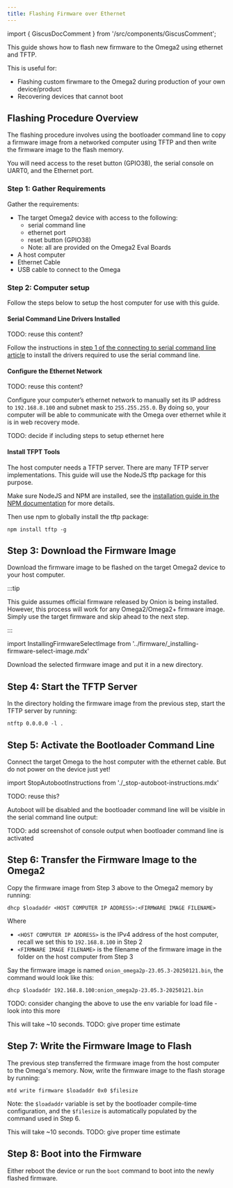 ```yaml
---
title: Flashing Firmware over Ethernet
---
```


import { GiscusDocComment } from '/src/components/GiscusComment';

This guide shows how to flash new firmware to the Omega2 using ethernet and TFTP. 

This is useful for:
- Flashing custom firwmare to the Omega2 during production of your own device/product
- Recovering devices that cannot boot

## Flashing Procedure Overview

The flashing procedure involves using the bootloader command line to copy a firmware image from a networked computer using TFTP and then write the firmware image to the flash memory.

You will need access to the reset button (GPIO38), the serial console on UART0, and the Ethernet port.

### Step 1: Gather Requirements

Gather the requirements:
- The target Omega2 device with access to the following:
    - serial command line
    - ethernet port
    - reset button (GPIO38)
    - Note: all are provided on the Omega2 Eval Boards
- A host computer
- Ethernet Cable
- USB cable to connect to the Omega

### Step 2: Computer setup

Follow the steps below to setup the host computer for use with this guide.

#### Serial Command Line Drivers Installed

TODO: reuse this content?

Follow the instructions in [step 1 of the connecting to serial command line article](/quickstart/serial-command-line#step-1-install-usb-to-serial-driver-on-your-computer) to install the drivers required to use the serial command line. 

#### Configure the Ethernet Network

TODO: reuse this content?

Configure your computer’s ethernet network to manually set its IP address to `192.168.8.100` and subnet mask to `255.255.255.0`. By doing so, your computer will be able to communicate with the Omega over ethernet while it is in web recovery mode.

TODO: decide if including steps to setup ethernet here

#### Install TFPT Tools

The host computer needs a TFTP server. There are many TFTP server implementations. This guide will use the NodeJS tftp package for this purpose.

Make sure NodeJS and NPM are installed, see the [installation guide in the NPM documentation](https://docs.npmjs.com/downloading-and-installing-node-js-and-npm) for more details.

Then use npm to globally install the tftp package:

```
npm install tftp -g
```

## Step 3: Download the Firmware Image

Download the firmware image to be flashed on the target Omega2 device to your host computer.

:::tip

This guide assumes official firmware released by Onion is being installed. However, this process will work for any Omega2/Omega2+ firmware image. Simply use the target firmware and skip ahead to the next step.

:::

import InstallingFirmwareSelectImage from '../firmware/_installing-firmware-select-image.mdx'

<InstallingFirmwareSelectImage/>

Download the selected firmware image and put it in a new directory.

## Step 4: Start the TFTP Server

In the directory holding the firmware image from the previous step, start the TFTP server by running:

```
ntftp 0.0.0.0 -l .
```

## Step 5: Activate the Bootloader Command Line

Connect the target Omega to the host computer with the ethernet cable. But do not power on the device just yet!

import StopAutobootInstructions from './_stop-autoboot-instructions.mdx'

<StopAutobootInstructions/>

TODO: reuse this?

Autoboot will be disabled and the bootloader command line will be visible in the serial command line output:

TODO: add screenshot of console output when bootloader command line is activated


## Step 6: Transfer the Firmware Image to the Omega2

Copy the firmware image from Step 3 above to the Omega2 memory by running:

```
dhcp $loadaddr <HOST COMPUTER IP ADDRESS>:<FIRMWARE IMAGE FILENAME>
```

Where
- `<HOST COMPUTER IP ADDRESS>` is the IPv4 address of the host computer, recall we set this to `192.168.8.100` in Step 2
- `<FIRMWARE IMAGE FILENAME>` is the filename of the firmware image in the folder on the host computer from Step 3

Say the firmware image is named `onion_omega2p-23.05.3-20250121.bin`, the command would look like this:

```
dhcp $loadaddr 192.168.8.100:onion_omega2p-23.05.3-20250121.bin
```

TODO: consider changing the above to use the env variable for load file - look into this more

This will take ~10 seconds. TODO: give proper time estimate

## Step 7: Write the Firmware Image to Flash

The previous step transferred the firmware image from the host computer to the Omega's memory. Now, write the firmware image to the flash storage by running: 

```
mtd write firmware $loadaddr 0x0 $filesize
```

Note: the `$loadaddr` variable is set by the bootloader compile-time configuration, and the `$filesize` is automatically populated by the command used in Step 6.

This will take ~10 seconds. TODO: give proper time estimate

## Step 8: Boot into the Firmware

Either reboot the device or run the `boot` command to boot into the newly flashed firmware.

<GiscusDocComment />
